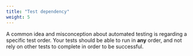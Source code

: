 ```yaml
---
title: "Test dependency"
weight: 5
---
```


A common idea and misconception about automated testing is regarding a
specific test order. Your tests should be able to run in **any** order,
and not rely on other tests to complete in order to be successful.

